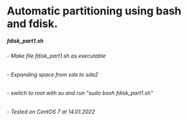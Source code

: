 # Automatic partitioning using bash and fdisk.
##### fdisk_part1.sh
###### - Make file fdisk_part1.sh as executable
###### - Expanding space from sda to sda2
###### - switch to root with su and run "sudo bash fdisk_part1.sh"
###### - Tested on CentOS 7 at 14.01.2022
